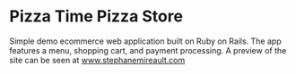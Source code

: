 # Pizza Time Pizza Store

Simple demo ecommerce web application built on Ruby on Rails. The app features
a menu, shopping cart, and payment processing. A preview of the site can be seen
at www.stephanemireault.com
